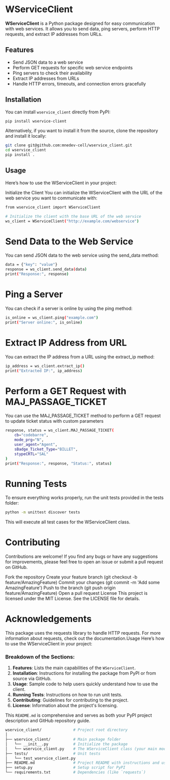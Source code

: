 # WServiceClient

**WServiceClient** is a Python package designed for easy communication with web services. It allows you to send data, ping servers, perform HTTP requests, and extract IP addresses from URLs.

## Features

- Send JSON data to a web service
- Perform GET requests for specific web service endpoints
- Ping servers to check their availability
- Extract IP addresses from URLs
- Handle HTTP errors, timeouts, and connection errors gracefully

## Installation

You can install `wservice_client` directly from PyPI:

```bash
pip install wservice-client
```
Alternatively, if you want to install it from the source, clone the repository and install it locally:

```bash
git clone git@github.com:mnedev-cell/wservice_client.git
cd wservice_client
pip install .
```

## Usage
Here’s how to use the WServiceClient in your project:

Initialize the Client
You can initialize the WServiceClient with the URL of the web service you want to communicate with:
```bash
from wservice_client import WServiceClient

# Initialize the client with the base URL of the web service
ws_client = WServiceClient("http://example.com/webservice")

```

# Send Data to the Web Service
You can send JSON data to the web service using the send_data method:

```bash
data = {"key": "value"}
response = ws_client.send_data(data)
print("Response:", response)
```

# Ping a Server
You can check if a server is online by using the ping method:
```bash
is_online = ws_client.ping("example.com")
print("Server online:", is_online)
```
# Extract IP Address from URL
You can extract the IP address from a URL using the extract_ip method:

```bash
ip_address = ws_client.extract_ip()
print("Extracted IP:", ip_address)
```

# Perform a GET Request with MAJ_PASSAGE_TICKET
You can use the MAJ_PASSAGE_TICKET method to perform a GET request to update ticket status with custom parameters

```bash
response, status = ws_client.MAJ_PASSAGE_TICKET(
    cb="codebarre", 
    mode_prg="N", 
    user_agent="Agent", 
    sBadge_Ticket_Type="BILLET", 
    stypeCRTL="SAL"
)
print("Response:", response, "Status:", status)
```

# Running Tests
To ensure everything works properly, run the unit tests provided in the tests folder:

```bash
python -m unittest discover tests
```
This will execute all test cases for the WServiceClient class.

# Contributing
Contributions are welcome! If you find any bugs or have any suggestions for improvements, please feel free to open an issue or submit a pull request on GitHub.

Fork the repository
Create your feature branch (git checkout -b feature/AmazingFeature)
Commit your changes (git commit -m 'Add some AmazingFeature')
Push to the branch (git push origin feature/AmazingFeature)
Open a pull request
License
This project is licensed under the MIT License. See the LICENSE file for details.

# Acknowledgements
This package uses the requests library to handle HTTP requests. For more information about requests, check out the documentation.Usage
Here’s how to use the WServiceClient in your project:
### Breakdown of the Sections:

1. **Features**: Lists the main capabilities of the `WServiceClient`.
2. **Installation**: Instructions for installing the package from PyPI or from source via GitHub.
3. **Usage**: Sample code to help users quickly understand how to use the client.
4. **Running Tests**: Instructions on how to run unit tests.
5. **Contributing**: Guidelines for contributing to the project.
6. **License**: Information about the project's licensing.

This `README.md` is comprehensive and serves as both your PyPI project description and GitHub repository guide.

```bash
wservice_client/              # Project root directory
│
├── wservice_client/          # Main package folder
│   └── __init__.py           # Initialize the package
│   └── wservice_client.py    # The WServiceClient class (your main module)
├── tests/                    # Unit tests
│   └── test_wservice_client.py
├── README.md                 # Project README with instructions and usage
├── setup.py                  # Setup script for PyPI
└── requirements.txt          # Dependencies (like `requests`)
```
